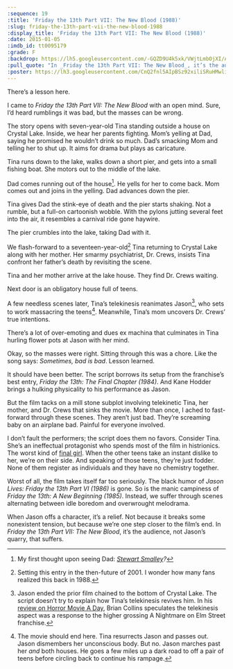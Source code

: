 ```yaml
---
:sequence: 19
:title: 'Friday the 13th Part VII: The New Blood (1988)'
:slug: friday-the-13th-part-vii-the-new-blood-1988
:display_title: 'Friday the 13th Part VII: The New Blood (1988)'
:date: 2015-01-05
:imdb_id: tt0095179
:grade: F
:backdrop: https://lh5.googleusercontent.com/-GQZD9U4k5xk/VWjtLmbOjXI/AAAAAAAACqI/iwZa0FMZil8/w1000-rj/friday-the-13th-part-vii-the-new-blood-1988.png1988.jpg
:pull_quote: "In _Friday the 13th Part VII: The New Blood_, it’s the audience, not Jason’s quarry that suffers."
:poster: https://lh3.googleusercontent.com/CnQ2fnl5AIpBSz92xiliSRuHMwliN4n4YbNp9xf3B6KoloKHH0eA4UVHHysT-R-mUIl6mFSSQxEE=w290-rj
---
```

There’s a lesson here.

I came to _Friday the 13th Part VII: The New Blood_ with an open mind. Sure, I’d heard rumblings it was bad, but the masses can be wrong.

The story opens with seven-year-old Tina standing outside a house on Crystal Lake. Inside, we hear her parents fighting. Mom’s yelling at Dad, saying he promised he wouldn’t drink so much. Dad’s smacking Mom and telling her to shut up. It aims for drama but plays as caricature.

Tina runs down to the lake, walks down a short pier, and gets into a small fishing boat. She motors out to the middle of the lake.

Dad comes running out of the house[^1]. He yells for her to come back. Mom comes out and joins in the yelling. Dad advances down the pier.

Tina gives Dad the stink-eye of death and the pier starts shaking. Not a rumble, but a full-on cartoonish wobble. With the pylons jutting several feet into the air, it resembles a carnival ride gone haywire.

The pier crumbles into the lake, taking Dad with it.

We flash-forward to a seventeen-year-old[^2] Tina returning to Crystal Lake along with her mother. Her smarmy psychiatrist, Dr. Crews, insists Tina confront her father’s death by revisiting the scene.

Tina and her mother arrive at the lake house. They find Dr. Crews waiting.

Next door is an obligatory house full of teens.

A few needless scenes later, Tina’s telekinesis reanimates Jason[^3], who sets to work massacring the teens[^4].
Meanwhile, Tina’s mom uncovers Dr. Crews’ true intentions.

There’s a lot of over-emoting and dues ex machina that culminates in Tina hurling flower pots at Jason with her mind.

Okay, so the masses were right. Sitting through this was a chore. Like the song says: _Sometimes, bad is bad_. Lesson learned.

It should have been better. The script borrows its setup from the franchise’s best entry, _Friday the 13th: The Final Chapter (1984)_. And Kane Hodder brings a hulking physicality to his performance as Jason.

But the film tacks on a mill stone subplot involving telekinetic Tina, her mother, and Dr. Crews that sinks the movie. More than once, I ached to fast-forward through these scenes. They aren’t just bad. They’re screaming baby on an airplane bad. Painful for everyone involved.

I don’t fault the performers; the script does them no favors. Consider Tina. She’s an ineffectual protagonist who spends most of the film in histrionics. The worst kind of [final girl](http://en.wikipedia.org/wiki/Final_girl). When the other teens take an instant dislike to her, we’re on their side. And speaking of those teens, they’re just fodder. None of them register as individuals and they have no chemistry together.

Worst of all, the film takes itself far too seriously. The black humor of _Jason Lives: Friday the 13th Part VI (1986)_ is gone. So is the manic campiness of _Friday the 13th: A New Beginning (1985)_. Instead, we suffer through scenes alternating between idle boredom and overwrought melodrama.

When Jason offs a character, it’s a relief. Not because it breaks some nonexistent tension, but because we’re one step closer to the film’s end. In _Friday the 13th Part VII: The New Blood_, it’s the audience, not Jason’s quarry, that suffers.

[^1]: My first thought upon seeing Dad: _[Stewart Smalley](http://en.wikipedia.org/wiki/Stuart\_Smalley)?_

[^2]: Setting this entry in the then-future of 2001. I wonder how many fans realized this back in 1988.

[^3]: Jason ended the prior film chained to the bottom of Crystal Lake. The script doesn’t try to explain how Tina’s telekinesis revives him. In his [review on Horror Movie A Day](http://horror-movie-a-day.blogspot.com/2009/01/friday-13th-part-vii-new-blood.html), Brian Collins speculates the telekinesis aspect was a response to the higher grossing A Nightmare on Elm Street franchise.

[^4]: The movie should end here. Tina resurrects Jason and passes out. Jason dismembers her unconscious body. But no. Jason marches past her _and_ both houses. He goes a few miles up a dark road to off a pair of teens before circling back to continue his rampage.

